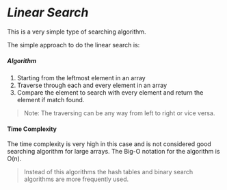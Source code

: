 # *Linear Search*
<p>This is a very simple type of searching algorithm.</p>
The simple approach to do the linear search is: 

##### Algorithm
<ol>
    <li>Starting from the leftmost element in an array</li>
    <li>Traverse through each and every element in an array</li>
    <li>Compare the element to search with every element and return the element if match found.</li>
</ol>

> Note: The traversing can be any way from left to right or vice versa.

#### Time Complexity
The time complexity is very high in this case and is not considered good searching algorithm for large arrays. The 
Big-O notation for the algorithm is O(n).

> Instead of this algorithms the hash tables and binary search algorithms are more frequently used.